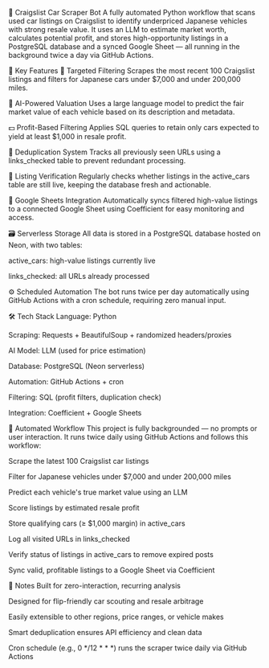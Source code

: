 🚗 Craigslist Car Scraper Bot
A fully automated Python workflow that scans used car listings on Craigslist to identify underpriced Japanese vehicles with strong resale value. It uses an LLM to estimate market worth, calculates potential profit, and stores high-opportunity listings in a PostgreSQL database and a synced Google Sheet — all running in the background twice a day via GitHub Actions.

🧠 Key Features
🎯 Targeted Filtering
Scrapes the most recent 100 Craigslist listings and filters for Japanese cars under $7,000 and under 200,000 miles.

🤖 AI-Powered Valuation
Uses a large language model to predict the fair market value of each vehicle based on its description and metadata.

💵 Profit-Based Filtering
Applies SQL queries to retain only cars expected to yield at least $1,000 in resale profit.

🔁 Deduplication System
Tracks all previously seen URLs using a links_checked table to prevent redundant processing.

📶 Listing Verification
Regularly checks whether listings in the active_cars table are still live, keeping the database fresh and actionable.

📄 Google Sheets Integration
Automatically syncs filtered high-value listings to a connected Google Sheet using Coefficient for easy monitoring and access.

🗃️ Serverless Storage
All data is stored in a PostgreSQL database hosted on Neon, with two tables:

active_cars: high-value listings currently live

links_checked: all URLs already processed

⚙️ Scheduled Automation
The bot runs twice per day automatically using GitHub Actions with a cron schedule, requiring zero manual input.

🛠 Tech Stack
Language: Python

Scraping: Requests + BeautifulSoup + randomized headers/proxies

AI Model: LLM (used for price estimation)

Database: PostgreSQL (Neon serverless)

Automation: GitHub Actions + cron

Filtering: SQL (profit filters, duplication check)

Integration: Coefficient + Google Sheets

🔁 Automated Workflow
This project is fully backgrounded — no prompts or user interaction. It runs twice daily using GitHub Actions and follows this workflow:

Scrape the latest 100 Craigslist car listings

Filter for Japanese vehicles under $7,000 and under 200,000 miles

Predict each vehicle's true market value using an LLM

Score listings by estimated resale profit

Store qualifying cars (≥ $1,000 margin) in active_cars

Log all visited URLs in links_checked

Verify status of listings in active_cars to remove expired posts

Sync valid, profitable listings to a Google Sheet via Coefficient

📌 Notes
Built for zero-interaction, recurring analysis

Designed for flip-friendly car scouting and resale arbitrage

Easily extensible to other regions, price ranges, or vehicle makes

Smart deduplication ensures API efficiency and clean data

Cron schedule (e.g., 0 */12 * * *) runs the scraper twice daily via GitHub Actions

